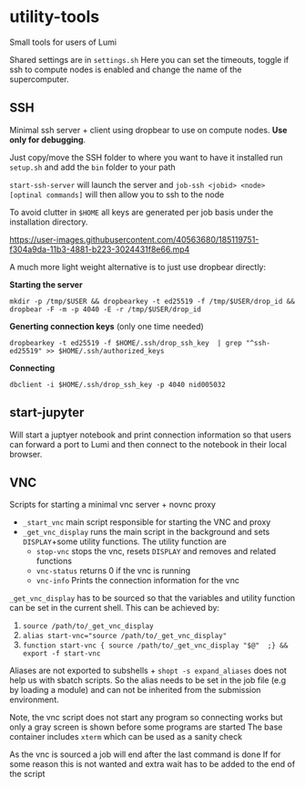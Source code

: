 


# utility-tools
Small tools for users of Lumi

Shared settings are in `settings.sh`
Here you can set the timeouts, toggle if ssh to compute nodes is enabled
and change the name of the supercomputer. 

## SSH
Minimal ssh server + client using dropbear to use on compute nodes. 
**Use only for debugging**. 

Just copy/move the SSH folder to where you want to have it installed
run `setup.sh` and add the `bin` folder to your path

`start-ssh-server` will launch the server and
`job-ssh <jobid> <node> [optinal commands]` will then allow you to ssh to the node 

To avoid clutter in `$HOME` all keys are generated per job basis under the installation directory.

https://user-images.githubusercontent.com/40563680/185119751-f304a9da-11b3-4881-b223-3024431f8e66.mp4


A much more light weight alternative is to just use dropbear directly:

**Starting the server**
```
mkdir -p /tmp/$USER && dropbearkey -t ed25519 -f /tmp/$USER/drop_id && dropbear -F -m -p 4040 -E -r /tmp/$USER/drop_id
```
**Generting connection keys** (only one time needed)
```
dropbearkey -t ed25519 -f $HOME/.ssh/drop_ssh_key  | grep "^ssh-ed25519" >> $HOME/.ssh/authorized_keys
```

**Connecting**
```
dbclient -i $HOME/.ssh/drop_ssh_key -p 4040 nid005032
```


## start-jupyter
Will start a juptyer notebook and print connection information so that users can forward a port to Lumi and then connect to the 
notebook in their local browser. 

## VNC
Scripts for starting a minimal vnc server +  novnc proxy
- `_start_vnc` main script responsible for starting the VNC and proxy 
- `_get_vnc_display` runs the main script in the background and sets `DISPLAY`+some
utility functions. The utility function are
    - `stop-vnc` stops the vnc, resets `DISPLAY` and removes and related functions
    - `vnc-status` returns 0 if the vnc is running
    - `vnc-info` Prints the connection information for the vnc

`_get_vnc_display` has to be sourced so that the variables and utility
function can be set in the current shell. This can be achieved by:

1. `source /path/to/_get_vnc_display`
2. `alias start-vnc="source /path/to/_get_vnc_display"`
3. `function start-vnc { source /path/to/_get_vnc_display "$@"  ;} && export -f start-vnc`

Aliases are not exported to subshells + `shopt -s expand_aliases` does not help
us with sbatch scripts. So the alias needs to be set in the job file (e.g by loading a module)
and can not be inherited from the submission environment.

Note, the vnc script does not start any program so connecting
works but only a gray screen is shown before some programs are started
The base container includes `xterm` which can be used as a sanity check

As the vnc is sourced a job will end 
after the last command is done
If for some reason this is not wanted
and extra wait has to be added to the end of the script
